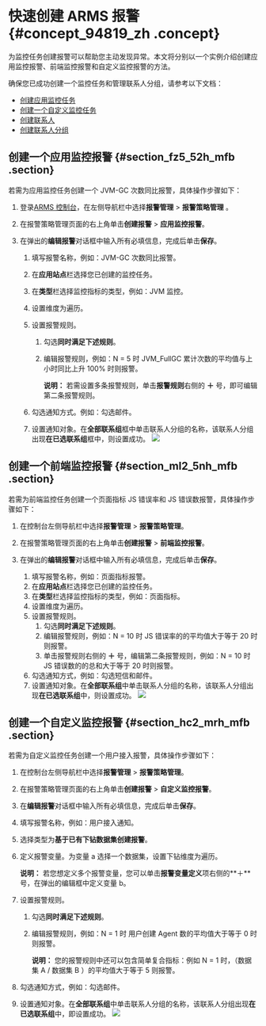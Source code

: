 # 快速创建 ARMS 报警 {#concept_94819_zh .concept}

为监控任务创建报警可以帮助您主动发现异常。本文将分别以一个实例介绍创建应用监控报警、前端监控报警和自定义监控报警的方法。

确保您已成功创建一个监控任务和管理联系人分组，请参考以下文档：

-   [创建应用监控任务](intl.zh-CN/快速入门/创建应用监控任务.md#)
-   [创建一个自定义监控任务](intl.zh-CN/快速入门/创建一个自定义监控任务.md#)
-   [创建联系人](../../../../intl.zh-CN/大盘和报警/创建联系人.md#)
-   [创建联系人分组](../../../../intl.zh-CN/大盘和报警/创建联系人分组.md#)

## 创建一个应用监控报警 {#section_fz5_52h_mfb .section}

若需为应用监控任务创建一个 JVM-GC 次数同比报警，具体操作步骤如下：

1.  登录[ARMS 控制台](https://arms-intl.console.aliyun.com/#/home)，在左侧导航栏中选择**报警管理** \> **报警策略管理** 。
2.  在报警策略管理页面的右上角单击**创建报警** \> **应用监控报警**。

3.  在弹出的**编辑报警**对话框中输入所有必填信息，完成后单击**保存**。

    1.  填写报警名称，例如：JVM-GC 次数同比报警。
    2.  在**应用站点**栏选择您已创建的监控任务。
    3.  在**类型**栏选择监控指标的类型，例如：JVM 监控。
    4.  设置维度为遍历。
    5.  设置报警规则。
        1.  勾选**同时满足下述规则**。
        2.  编辑报警规则，例如：N = 5 时 JVM\_FullGC 累计次数的平均值与上小时同比上升 100% 时则报警。

            **说明：** 若需设置多条报警规则，单击**报警规则**右侧的 **＋** 号，即可编辑第二条报警规则。

    6.  勾选通知方式。例如：勾选邮件。
    7.  设置通知对象。在**全部联系组**框中单击联系人分组的名称，该联系人分组出现**在已选联系组**框中，则设置成功。
    ![](http://static-aliyun-doc.oss-cn-hangzhou.aliyuncs.com/assets/img/152221/156742567943504_zh-CN.png)


## 创建一个前端监控报警 {#section_ml2_5nh_mfb .section}

若需为前端监控任务创建一个页面指标 JS 错误率和 JS 错误数报警，具体操作步骤如下：

1.  在控制台左侧导航栏中选择**报警管理** \> **报警策略管理**。

2.  在报警策略管理页面的右上角单击**创建报警** \> **前端监控报警**。

3.  在弹出的**编辑报警**对话框中输入所有必填信息，完成后单击**保存**。

    1.  填写报警名称，例如：页面指标报警。
    2.  在**应用站点**栏选择您已创建的监控任务。
    3.  在**类型**栏选择监控指标的类型，例如：页面指标。
    4.  设置维度为遍历。
    5.  设置报警规则。
        1.  勾选**同时满足下述规则**。
        2.  编辑报警规则，例如：N = 10 时 JS 错误率的的平均值大于等于 20 时则报警。
        3.  单击报警规则右侧的 **＋** 号，编辑第二条报警规则，例如：N = 10 时 JS 错误数的的总和大于等于 20 时则报警。
    6.  勾选通知方式，例如：勾选短信和邮件。
    7.  设置通知对象。在**全部联系组**中单击联系人分组的名称，该联系人分组出现**在已选联系组**中，则设置成功。
    ![](http://static-aliyun-doc.oss-cn-hangzhou.aliyuncs.com/assets/img/152221/156742567943505_zh-CN.png)


## 创建一个自定义监控报警 {#section_hc2_mrh_mfb .section}

若需为自定义监控任务创建一个用户接入报警，具体操作步骤如下：

1.  在控制台左侧导航栏中选择**报警管理** \> **报警策略管理**。

2.  在报警策略管理页面的右上角单击**创建报警** \> **自定义监控报警**。

3.  在**编辑报警**对话框中输入所有必填信息，完成后单击**保存**。

1.  填写报警名称，例如：用户接入通知。
2.  选择类型为**基于已有下钻数据集创建报警**。
3.  定义报警变量。为变量 a 选择一个数据集，设置下钻维度为遍历。

    **说明：** 若您想定义多个报警变量，您可以单击**报警变量定义**项右侧的**＋** 号，在弹出的编辑框中定义变量 b。

4.  设置报警规则。
    1.  勾选**同时满足下述规则**。
    2.  编辑报警规则，例如：N = 1 时 用户创建 Agent 数的平均值大于等于 0 时则报警。

        **说明：** 您的报警规则中还可以包含简单复合指标：例如 N = 1 时，（数据集 A / 数据集 B ）的平均值大于等于 5 则报警。

5.  勾选通知方式，例如：勾选邮件。
6.  设置通知对象。在**全部联系组**中单击联系人分组的名称，该联系人分组出现**在已选联系组**中，即设置成功。
    ![](http://static-aliyun-doc.oss-cn-hangzhou.aliyuncs.com/assets/img/152221/156742568043507_zh-CN.png)


